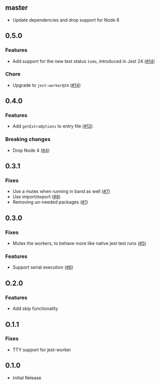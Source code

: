## master

- Update dependencies and drop support for Node 8

## 0.5.0

### Features

- Add support for the new test status `todo`, introduced in Jest 24 ([#14](https://github.com/jest-community/create-jest-runner/pull/14))

### Chore

- Upgrade to `jest-worker@24` ([#14](https://github.com/jest-community/create-jest-runner/pull/14))

## 0.4.0

### Features

- Add `getExtraOptions` to entry file ([#12](https://github.com/rogeliog/create-jest-runner/pull/12))

### Breaking changes

- Drop Node 4 ([#4](https://github.com/rogeliog/create-jest-runner/pull/4))

## 0.3.1

### Fixes

- Use a mutex when running in band as well ([#7](https://github.com/rogeliog/create-jest-runner/pull/7))
- Use import/export ([#8](https://github.com/rogeliog/create-jest-runner/pull/8))
- Removing un-needed packages ([#1](https://github.com/rogeliog/create-jest-runner/pull/1))

## 0.3.0

### Fixes

- Mutex the workers, to behave more like native jest test runs ([#5](https://github.com/rogeliog/create-jest-runner/pull/5))

### Features

- Support serial execution ([#6](https://github.com/rogeliog/create-jest-runner/pull/6))

## O.2.0

### Features

- Add skip functionality

## O.1.1

### Fixes

- TTY support for jest-worker

## 0.1.0

- Initial Release
